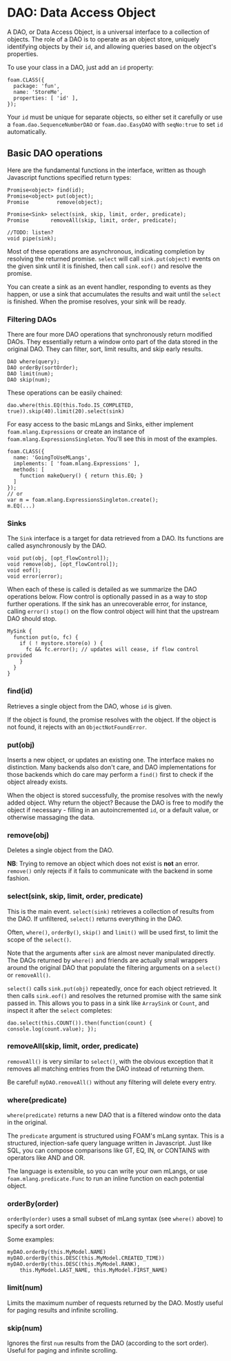 
# DAO: Data Access Object

A DAO, or Data Access Object, is a universal interface to a collection of
objects. The role of a DAO is to operate as an object store, uniquely
identifying objects by their `id`, and allowing queries based on the 
object's properties.

To use your class in a DAO, just add an `id` property:

    foam.CLASS({
      package: 'fun',
      name: 'StoreMe',
      properties: [ 'id' ],
    });
    
Your `id` must be unique for separate objects, so either set it carefully or use a
`foam.dao.SequenceNumberDAO` or `foam.dao.EasyDAO` with `seqNo:true` to set 
`id` automatically.

## Basic DAO operations

Here are the fundamental functions in the interface, written as though
Javascript functions specified return types:

    Promise<object> find(id);
    Promise<object> put(object);
    Promise         remove(object);
    
    Promise<Sink> select(sink, skip, limit, order, predicate);
    Promise       removeAll(skip, limit, order, predicate);
    
    //TODO: listen?
    void pipe(sink);

Most of these operations are asynchronous, indicating completion by resolving
the returned promise. `select` will call `sink.put(object)` events on the given sink
until it is finished, then call `sink.eof()` and resolve the promise.

You can create a sink as an event handler, responding to events as they happen,
or use a sink that accumulates the results and wait until the `select` is
finished. When the promise resolves, your sink will be ready.

### Filtering DAOs

There are four more DAO operations that synchronously return modified DAOs. They
essentially return a window onto part of the data stored in the original DAO.
They can filter, sort, limit results, and skip early results.

    DAO where(query);
    DAO orderBy(sortOrder);
    DAO limit(num);
    DAO skip(num);

These operations can be easily chained:

    dao.where(this.EQ(this.Todo.IS_COMPLETED, true)).skip(40).limit(20).select(sink)

For easy access to the basic mLangs and Sinks, either implement 
`foam.mlang.Expressions` or create an instance of 
`foam.mlang.ExpressionsSingleton`. You'll see this in most of the examples.

    foam.CLASS({
      name: 'GoingToUseMLangs',
      implements: [ 'foam.mlang.Expressions' ],
      methods: [
        function makeQuery() { return this.EQ; }
      ]
    });
    // or
    var m = foam.mlang.ExpressionsSingleton.create();
    m.EQ(...)

### Sinks

The `Sink` interface is a target for data retrieved from a DAO. Its functions
are called asynchronously by the DAO.

    void put(obj, [opt_flowControl]);
    void remove(obj, [opt_flowControl]);
    void eof();
    void error(error);

When each of these is called is detailed as we summarize the DAO operations
below. Flow control is optionally passed in as a way to stop further operations.
If the sink has an unrecoverable error, for instance, calling `error()`
`stop()` on the flow control object will hint that the upstream DAO should stop.

    MySink {
      function put(o, fc) {
        if ( ! mystore.store(o) ) {
          fc && fc.error(); // updates will cease, if flow control provided
        }
      }
    }


### find(id)

Retrieves a single object from the DAO, whose `id` is given.

If the object is found, the promise resolves with the object. If the object is 
not found, it rejects with an `ObjectNotFoundError`.

### put(obj)

Inserts a new object, or updates an existing one. The interface makes no
distinction. Many backends also don't care, and DAO implementations for those
backends which do care may perform a `find()` first to check if the object
already exists.

When the object is stored successfully, the promise resolves with the newly added
object. Why return
the object? Because the DAO is free to modify the object if necessary - filling
in an autoincremented `id`, or a default value, or otherwise massaging the data.


### remove(obj)

Deletes a single object from the DAO.

**NB**: Trying to remove an object which does not exist is **not** an error.
`remove()` only rejects if it fails to communicate with the backend
in some fashion.


### select(sink, skip, limit, order, predicate)

This is the main event. `select(sink)` retrieves a collection of results from
the DAO. If unfiltered, `select()` returns everything in the DAO.

Often, `where()`, `orderBy()`, `skip()` and `limit()` will be used first, to
limit the scope of the `select()`.

Note that the arguments after `sink` are almost never manipulated directly.
The DAOs returned by
`where()` and friends are actually small wrappers around the original DAO that
populate the filtering arguments on a `select()` or `removeAll()`.

`select()` calls `sink.put(obj)` repeatedly, once for each object retrieved. It
then calls `sink.eof()` and resolves the returned promise with the same sink
passed in. This allows you to pass in a sink like `ArraySink` or `Count`, and 
inspect it after the `select` completes:

    dao.select(this.COUNT()).then(function(count) { console.log(count.value); });

### removeAll(skip, limit, order, predicate)

`removeAll()` is very similar to `select()`, with the obvious exception that it
removes all matching entries from the DAO instead of returning them.

Be careful! `myDAO.removeAll()` without any filtering will delete every entry.


### where(predicate)

`where(predicate)` returns a new DAO that is a filtered window onto the 
data in the original.

The `predicate` argument is structured using FOAM's mLang syntax. This is 
a structured, injection-safe query language written in Javascript. Just like
SQL, you can compose comparisons like GT, EQ, IN, or CONTAINS with operators
like AND and OR.

The language is extensible, so you can write your own mLangs, or use
`foam.mlang.predicate.Func` to run an inline function on each potential object.

### orderBy(order)

`orderBy(order)` uses a small subset of mLang syntax (see `where()` above) to
specify a sort order.

Some examples:

    myDAO.orderBy(this.MyModel.NAME)
    myDAO.orderBy(this.DESC(this.MyModel.CREATED_TIME))
    myDAO.orderBy(this.DESC(this.MyModel.RANK),
        this.MyModel.LAST_NAME, this.MyModel.FIRST_NAME)


### limit(num)

Limits the maximum number of requests returned by the DAO. Mostly useful for
paging results and infinite scrolling.

### skip(num)

Ignores the first `num` results from the DAO (according to the sort order).
Useful for paging and infinite scrolling.

